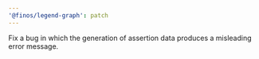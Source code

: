 ```yaml
---
'@finos/legend-graph': patch
---
```


Fix a bug in which the generation of assertion data produces a misleading error message.
